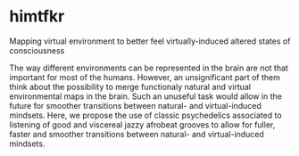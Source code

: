 # himtfkr
Mapping virtual environment to better feel virtually-induced altered states of consciousness

The way different environments can be represented in the brain are not that important for most of the humans. However, an unsignificant part of them think about the possibility to merge functionaly natural and virtual environmental maps in the brain. Such an unuseful task would allow in the future for smoother transitions between natural- and virtual-induced mindsets. Here, we propose the use of classic psychedelics associated to listening of good and viscereal jazzy afrobeat grooves to allow for fuller, faster and smoother transitions between natural- and virtual-induced mindsets.

